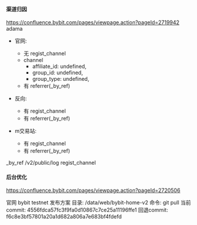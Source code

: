 #### 渠道归因
https://confluence.bybit.com/pages/viewpage.action?pageId=2719942
adama
- 官网:
  - 无 regist_channel 
  - channel
    - affiliate_id: undefined,
    - group_id: undefined,
    - group_type: undefined,
  - 有 referrer(_by_ref)

- 反向:
  - 有 regist_channel
  - 有 referrer(_by_ref)

- m交易站:
  - 有 regist_channel
  - 有 referrer(_by_ref)

_by_ref
/v2/public/log
regist_channel

#### 后台优化
https://confluence.bybit.com/pages/viewpage.action?pageId=2720506


官网 bybit testnet 发布方案
目录: /data/web/bybit-home-v2
命令: git pull
当前commit: 4556fdca57fc3f9fa0d10867c7ce25a11196ffe1
回退commit: f6c8e3bf57801a20a1d682a806a7e683bf4fdefd